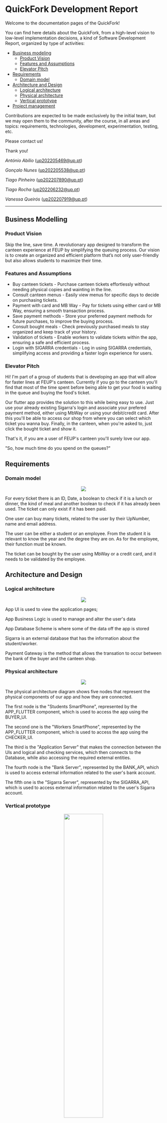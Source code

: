 # QuickFork Development Report

Welcome to the documentation pages of the QuickFork!

You can find here details about the QuickFork, from a high-level vision to low-level implementation decisions, a kind of Software Development Report, organized by type of activities:

* [Business modeling](#Business-Modelling)
  * [Product Vision](#Product-Vision)
  * [Features and Assumptions](#Features-and-Assumptions)
  * [Elevator Pitch](#Elevator-pitch)
* [Requirements](#Requirements)
  * [Domain model](#Domain-model)
* [Architecture and Design](#Architecture-And-Design)
  * [Logical architecture](#Logical-Architecture)
  * [Physical architecture](#Physical-Architecture)
  * [Vertical prototype](#Vertical-Prototype)
* [Project management](#Project-Management)

Contributions are expected to be made exclusively by the initial team, but we may open them to the community, after the course, in all areas and topics: requirements, technologies, development, experimentation, testing, etc.

Please contact us!

Thank you!

*António Abílio* (up202205469@up.pt)

*Gonçalo Nunes* (up202205538@up.pt)

*Tiago Pinheiro* (up202207890@up.pt)

*Tiago Rocha* (up202206232@up.pt)

*Vanessa Queirós* (up202207919@up.pt)

---
## Business Modelling

### Product Vision

Skip the line, save time. A revolutionary app designed to transform the canteen experience at FEUP by simplifying the queuing process. Our vision is to create an organized and efficient platform that’s not only user-friendly but also allows students to maximize their time.

### Features and Assumptions
- Buy canteen tickets - Purchase canteen tickets effortlessly without needing physical copies and wainting in the line.
- Consult canteen menus - Easily view menus for specific days to decide on purchasing tickets.
- Payment with card and MB Way - Pay for tickets using either card or MB Way, ensuring a smooth transaction process.
- Save payment methods - Store your preferred payment methods for future purchases, to improve the buying process.
- Consult bought meals - Check previously purchased meals to stay organized and keep track of your history.
- Validation of tickets - Enable workers to validate tickets within the app, ensuring a safe and efficient process.
- Login with SIGARRA credentials - Log in using SIGARRA credentials, simplifying access and providing a faster login experience for users.

### Elevator Pitch
Hi! I'm part of a group of students that is developing an app that will allow for faster lines at FEUP's canteen. Currently if you go to the canteen you'll find that most of the time spent before being able to get your food is waiting in the queue and buying the food's ticket.

Our flutter app provides the solution to this while being easy to use. Just use your already existing Sigarra's login and associate your prefered payment method, either using MbWay or using your debit/credit card. After this you'll be able to access our shop from where you can select which ticket you wanna buy. Finally, in the canteen, when you're asked to, just click the bought ticket and show it.

That's it, if you are a user of FEUP's canteen you'll surely love our app.

"So, how much time do you spend on the queues?"


## Requirements

### Domain model

<p align="center" justify="center">
  <img src="https://github.com/FEUP-LEIC-ES-2023-24/2LEIC18T2/blob/b3850ba15a4176be8e03639a0955b117643e0ebf/images/DomainModel.png?raw=true"/>
</p>

For every ticket there is an ID, Date, a boolean to check if it is a lunch or dinner, the kind of meal and another boolean to check if it has already been used. The ticket can only exist if it has been paid.

One user can buy many tickets, related to the user by their UpNumber, name and email address.

The user can be either a student or an employee. From the student it is relevant to know the year and the degree they are on. As for the employee, their function must be known.

The ticket can be bought by the user using MbWay or a credit card, and it needs to be validated by the employee.


## Architecture and Design

### Logical architecture

<p align="center" justify="center">
  <img src="https://github.com/FEUP-LEIC-ES-2023-24/2LEIC18T2/blob/becca77738264bed0cfa3b8cc3a72b8dd9e52ebc/images/LogicalView.png?raw=true"/>
</p>

App UI is used to view the application pages;

App Business Logic is used to manage and alter the user's data

App Database Scheme is where some of the data off the app is stored

Sigarra is an external database that has the information about the student/worker.

Payment Gateway is the method that allows the transation to occur between the bank of the buyer and the canteen shop.

### Physical architecture

<p align="center" justify="center">
  <img src="https://github.com/FEUP-LEIC-ES-2023-24/2LEIC18T2/blob/becca77738264bed0cfa3b8cc3a72b8dd9e52ebc/images/DeploymentView.png?raw=true"/>
</p>

The physical architecture diagram shows five nodes that represent the physical components of our app and how they are connected.

The first node is the "Students SmartPhone", represented by the APP_FLUTTER component, which is used to access the app using the BUYER_UI.

The second one is the "Workers SmartPhone", represented by the APP_FLUTTER component, which is used to access the app using the CHECKER_UI.

The third is the "Application Server" that makes the connection between the UIs and logical and checking services, which then connects to the Database, while also accessing the required external entities.

The fourth node is the "Bank Server", represented by the BANK_API, which is used to access external information related to the user's bank account.

The fifth one is the "Sigarra Server", represented by the SIGARRA_API, which is used to access external information related to the user's Sigarra account.

### Vertical prototype
<p align="center" justify="center">
  <img src="https://github.com/FEUP-LEIC-ES-2023-24/2LEIC18T2/blob/b2394cff3a2616ee6fd7914d7a1fe62c523f75ca/images/Prototype.jpeg?raw=true" width="50%"/>
</p>

A vertical prototype was created with a simple menu, using both flutter and firebase, which will be used later on to keep track of crucial information.

## Project management

### Sprint 0 

<p align="center" justify="center">
  <img src="https://github.com/FEUP-LEIC-ES-2023-24/2LEIC18T2/blob/becca77738264bed0cfa3b8cc3a72b8dd9e52ebc/images/product_backlog_s0b.png"/>
</p>

### Retrospectives 
This sprint does not add any valuable functions to the app. The current state of the app is a simple menu with simple buttons. We also planned ahead the project, by establishing the workflow.
